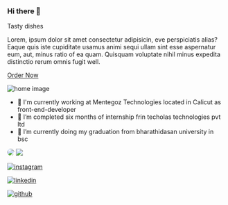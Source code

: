 ### Hi there 👋




   Tasty dishes    

Lorem, ipsum dolor sit amet consectetur adipisicin, eve perspiciatis alias? Eaque quis iste cupiditate usamus animi sequi ullam sint esse aspernatur eum, aut, minus ratio of ea quam. Quisquam voluptate nihil minus expedita distinctio rerum omnis fugit well.

[Order Now](#order)

![home image](https://food-shop-ecommerce.netlify.app/images/home-img.png)




- 🔭 I'm currently working at Mentegoz Technologies located in Calicut as front-end-developer
- 🔭 I’m completed  six months of internship frin techolas technologies pvt ltd
- 🌱 I’m currently doing my graduation from bharathidasan university in bsc

<img style="border-radius: 50%;" src="https://github-readme-stats.vercel.app/api?username=adil-shabab&show_icons=true&theme=radical" />
<img src="https://github-readme-stats.vercel.app/api/top-langs/?username=adil-shabab&layout=compact" />



  

<a href="https://www.instagram.com/adil___shabab_/" >![instagram](https://user-images.githubusercontent.com/101416092/184023499-e626622a-9f13-44f5-bce5-cd546e995166.png)</a>

<a  href="https://www.linkedin.com/in/adil-shabab-1948b2233/" >![linkedin](https://user-images.githubusercontent.com/101416092/184024571-46ac68aa-eb3a-4476-b06c-90e7017f280a.png)</a>

<a href="https://github.com/adil-shabab" >![github](https://user-images.githubusercontent.com/101416092/184024902-37af6ead-6ed5-44e5-8496-642653831c70.png)</a>
